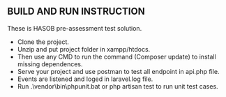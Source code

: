 ## BUILD AND RUN INSTRUCTION

These is HASOB pre-assessment test solution.

- Clone the project.
- Unzip and put project folder in xampp/htdocs. 
- Then use any CMD to run the command (Composer update) to install missing dependences.
- Serve your project and use postman to test all endpoint in api.php file.
- Events are listened and loged in laravel.log file.
- Run .\vendor\bin\phpunit.bat or php artisan test to run unit test cases.



